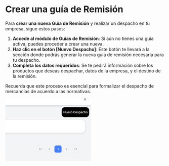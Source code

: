 # Crear una guía de Remisión

Para **crear una nueva Guía de Remisión** y realizar un despacho en tu empresa, sigue estos pasos:

1. **Accede al módulo de Guías de Remisión**: Si aún no tienes una guía activa, puedes proceder a crear una nueva.
2. **Haz clic en el botón [Nuevo Despacho]**: Este botón te llevará a la sección donde podrás generar la nueva guía de remisión necesaria para tu despacho.
3. **Completa los datos requeridos**: Se te pedirá información sobre los productos que deseas despachar, datos de la empresa, y el destino de la remisión.

Recuerda que este proceso es esencial para formalizar el despacho de mercancías de acuerdo a las normativas.

![Logo2](./img/img21.png)   

